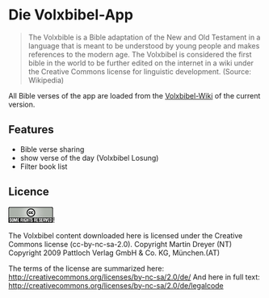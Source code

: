# Die Volxbibel-App

> The Volxbible is a Bible adaptation of the New and Old Testament in a language that is meant to be understood by young people and makes references to the modern age. The Volxbibel is considered the first bible in the world to be further edited on the internet in a wiki under the Creative Commons license for linguistic development.
  (Source: Wikipedia)
    
  All Bible verses of the app are loaded from the [Volxbibel-Wiki](https://wiki.volxbibel.de/) of the current version.   


## Features

- Bible verse sharing
- show verse of the day (Volxbibel Losung)
- Filter book list


## Licence
![Alt text](www/assets/somerights20.png)!

The Volxbibel content downloaded here is licensed under the Creative Commons license (cc-by-nc-sa-2.0).
Copyright Martin Dreyer (NT)
Copyright 2009 Pattloch Verlag GmbH & Co. KG, München.(AT)

The terms of the license are summarized here:
http://creativecommons.org/licenses/by-nc-sa/2.0/de/
And here in full text:
http://creativecommons.org/licenses/by-nc-sa/2.0/de/legalcode